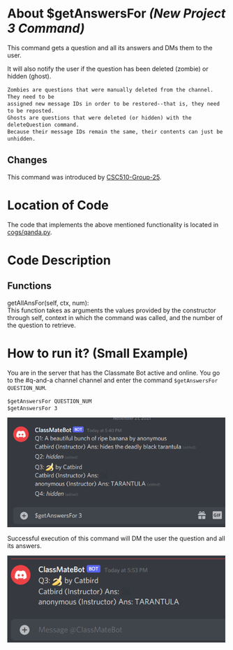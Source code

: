 # About $getAnswersFor _(New Project 3 Command)_

This command gets a question and all its answers and DMs them to the user.

It will also notify the user if the question has been deleted (zombie) or hidden (ghost). 

```
Zombies are questions that were manually deleted from the channel. They need to be
assigned new message IDs in order to be restored--that is, they need to be reposted.
Ghosts are questions that were deleted (or hidden) with the deleteQuestion command.
Because their message IDs remain the same, their contents can just be unhidden.
```

## Changes

This command was introduced by [CSC510-Group-25](https://github.com/CSC510-Group-25/ClassMateBot/).

# Location of Code
The code that implements the above mentioned functionality is located in [cogs/qanda.py](https://github.com/CSC510-Group-25/ClassMateBot/blob/main/cogs/qanda.py).

# Code Description
## Functions
getAllAnsFor(self, ctx, num): <br>
This function takes as arguments the values provided by the constructor through self, context in which the command was called, and the number of the question to retrieve.

# How to run it? (Small Example)
You are in the server that has the Classmate Bot active and online. You go to
the #q-and-a channel channel and enter the command `$getAnswersFor QUESTION_NUM`.

```
$getAnswersFor QUESTION_NUM
$getAnswersFor 3
```

<img src="https://github.com/CSC510-Group-25/ClassMateBot/blob/group25-command-docs/data/proj3media/getAnswersFor/answersfor1.png?raw=true" width="500">

Successful execution of this command will DM the user the question and all its answers.

<img src="https://github.com/CSC510-Group-25/ClassMateBot/blob/group25-command-docs/data/proj3media/getAnswersFor/answersfor2.png?raw=true" width="500">


